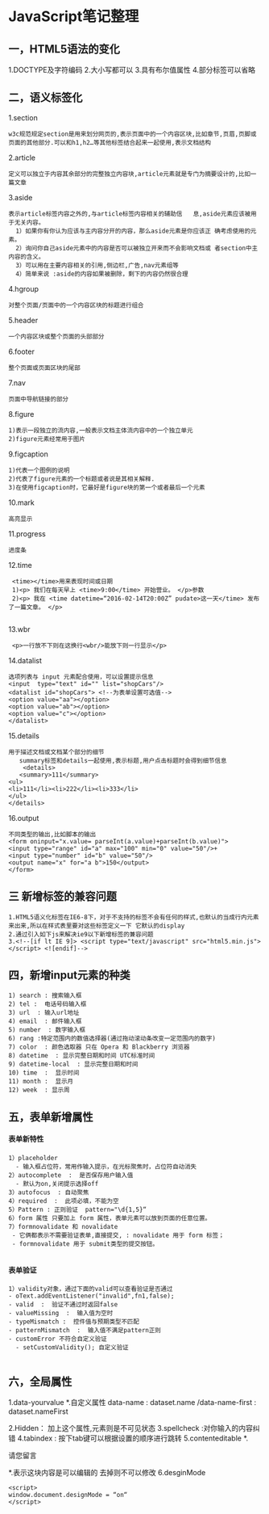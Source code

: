 # JavaScript笔记整理
 ## 一，HTML5语法的变化
 
 1.DOCTYPE及字符编码
 2.大小写都可以
 3.具有布尔值属性
 4.部分标签可以省略
 
 ## 二，语义标签化
  
  1.section
  ```
  w3c规范规定section是用来划分网页的,表示页面中的一个内容区块,比如章节,页眉,页脚或页面的其他部分.可以和h1,h2…等其他标签结合起来一起使用,表示文档结构
  ```
  2.article
  ```
  定义可以独立于内容其余部分的完整独立内容块,article元素就是专门为摘要设计的,比如一篇文章
  ```
  3.aside
  ```
  表示article标签内容之外的,与article标签内容相关的辅助信	息,aside元素应该被用于无关内容。
    1）如果你有你认为应该与主内容分开的内容，那么aside元素是你应该正	确考虑使用的元素。
    2）询问你自己aside元素中的内容是否可以被独立开来而不会影响文档或	者section中主内容的含义。
    3）可以用在主要内容相关的引用,侧边栏,广告,nav元素组等
    4）简单来说 :aside的内容如果被删除，剩下的内容仍然很合理

  ```
 4.hgroup
  ```
 对整个页面/页面中的一个内容区块的标题进行组合
  ```
 5.header
  ```
 一个内容区块或整个页面的头部部分
 ```
 6.footer
 ```
 整个页面或页面区块的尾部

 ```
 7.nav
 ```
 页面中导航链接的部分
 ```
 8.figure
 ```
 1)表示一段独立的流内容,一般表示文档主体流内容中的一个独立单元
 2)figure元素经常用于图片
 ```
 9.figcaption
 ```
 1)代表一个图例的说明
 2)代表了figure元素的一个标题或者说是其相关解释.
 3)在使用figcaption时，它最好是figure块的第一个或者最后一个元素
 ```
 10.mark
 ```
 高亮显示
 ```
 11.progress
  ```
  进度条
  ```
 12.time
   ```
    <time></time>用来表现时间或日期
    1)<p> 我们在每天早上 <time>9:00</time> 开始营业。 </p>参数
    2)<p> 我在 <time datetime=“2016-02-14T20:00Z” pudate>这一天</time> 发布了一篇文章。 </p>
    
   ```
 13.wbr
 ```
  <p>一行放不下则在这换行<wbr/>能放下则一行显示</p>
 ```
 14.datalist
 ```
 选项列表与 input 元素配合使用，可以设置提示信息
 <input  type="text" id="" list="shopCars"/>
 <datalist id="shopCars"> <!--为表单设置可选值-->
 <option value="aa"></option>
 <option value="ab"></option>
 <option value="c"></option>
 </datalist>
 ```
 15.details
 ```
 用于描述文档或文档某个部分的细节
 	summary标签和details一起使用,表示标题,用户点击标题时会得到细节信息
 	 <details>
 	<summary>111</summary>
 <ul>
 <li>111</li><li>222</li><li>333</li>
 </ul>
 </details>
 ```
 16.output
 ```
 不同类型的输出,比如脚本的输出
 <form oninput="x.value= parseInt(a.value)+parseInt(b.value)">
 <input type="range" id="a" max="100" min="0" value="50"/>+
 <input type="number" id="b" value="50"/>
 <output name="x" for="a b">150</output>
 </form>
 ```
 ## 三 新增标签的兼容问题
 ```
 1.HTML5语义化标签在IE6-8下，对于不支持的标签不会有任何的样式,也默认的当成行内元素来出来,所以在样式表里要对这些标签定义一下 它默认的display
 2.通过引入如下js来解决ie9以下新增标签的兼容问题
 3.<!--[if lt IE 9]> <script type="text/javascript" src="html5.min.js"></script> <![endif]--> 
 ```
 ## 四，新增input元素的种类
 ```
 1) search : 搜索输入框
 2) tel :  电话号码输入框
 3) url  : 输入url地址
 4) email  : 邮件输入框
 5) number  : 数字输入框
 6) rang :特定范围内的数值选择器(通过拖动滚动条改变一定范围内的数字)
 7) color  : 颜色选取器 只在 Opera 和 Blackberry 浏览器
 8) datetime  : 显示完整日期和时间 UTC标准时间
 9) datetime-local  : 显示完整日期和时间
 10) time  :  显示时间
 11) month :  显示月
 12) week  : 显示周
 ```
 ## 五，表单新增属性
 
 #### 表单新特性
 ```
 1）placeholder
   - 输入框占位符，常用作输入提示，在光标聚焦时，占位符自动消失
 2）autocomplete  :  是否保存用户输入值
   - 默认为on,关闭提示选择off
 3）autofocus  : 自动聚焦
 4）required  :  此项必填，不能为空
 5）Pattern : 正则验证  pattern="\d{1,5}“
 6）form 属性 只要加上 form 属性，表单元素可以放到页面的任意位置。
 7）formnovalidate 和 novalidate
  - 它俩都表示不需要验证表单,直接提交, : novalidate 用于 form 标签；
  - formnovalidate 用于 submit类型的提交按钮。
 	
 ```
 #### 表单验证
 ```
 1）validity对象，通过下面的valid可以查看验证是否通过
 - oText.addEventListener("invalid",fn1,false);
 - valid  :  验证不通过时返回false 
 - valueMissing  :  输入值为空时
 - typeMismatch :  控件值与预期类型不匹配
 - patternMismatch  :  输入值不满足pattern正则
 - customError 不符合自定义验证
   - setCustomValidity(); 自定义验证
   
 ```
 ## 六，全局属性
 1.data-yourvalue
  *.自定义属性 data-name :  dataset.name /data-name-first  :  dataset.nameFirst 

 2.Hidden： 加上这个属性,元素则是不可见状态
 3.spellcheck :对你输入的内容纠错
 4.tabindex : 按下tab键可以根据设置的顺序进行跳转
 5.contenteditable
  *.<p contenteditable="true">请您留言</p>
  *.表示这块内容是可以编辑的 去掉则不可以修改
 6.desginMode
  ```
  <script>
  window.document.designMode = “on“ 
  </script>
  ```
 
  
